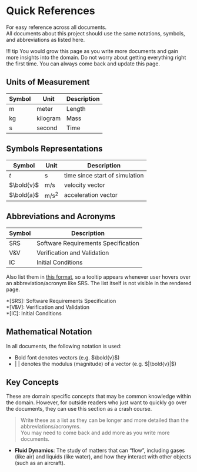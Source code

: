# Quick References
For easy reference across all documents.  
All documents about this project should use the same notations, symbols, and abbreviations as listed here.

!!! tip
    You would grow this page as you write more documents and gain more insights into the domain. Do not worry about getting everything right the first time. You can always come back and update this page.

## Units of Measurement
| Symbol | Unit | Description |
| --- | --- | --- |
| $\text{m}$ | meter | Length |
| $\text{kg}$ | kilogram | Mass |
| $\text{s}$ | second | Time |

## Symbols Representations
| Symbol | Unit | Description |
| --- | --- | --- |
| $t$ | $\text{s}$ | time since start of simulation |
| $\bold{v}$ | $\text{m/s}$ | velocity vector |
| $\bold{a}$ | $\text{m/s}^2$ | acceleration vector |

## Abbreviations and Acronyms
| Symbol | Description |
| --- | --- |
| SRS | Software Requirements Specification |
| V&V | Verification and Validation |
| IC | Initial Conditions |

Also list them in [this format](https://squidfunk.github.io/mkdocs-material/reference/tooltips/#adding-abbreviations), so a tooltip appears whenever user hovers over an abbreviation/acronym like SRS. The list itself is not visible in the rendered page.

*[SRS]: Software Requirements Specification  
*[V&V]: Verification and Validation  
*[IC]: Initial Conditions  

## Mathematical Notation
In all documents, the following notation is used:
<!-- Change to your domain specific common notations -->
- Bold font denotes vectors (e.g. $\bold{v}$)
- | | denotes the modulus (magnitude) of a vector (e.g. $|\bold{v}|$)

## Key Concepts
These are domain specific concepts that may be common knowledge within the domain. However, for outside readers who just want to quickly go over the documents, they can use this section as a crash course.  
> Write these as a list as they can be longer and more detailed than the abbreviations/acronyms.  
> You may need to come back and add more as you write more documents.
- **Fluid Dynamics**: The study of matters that can “flow”, including gases (like air)
and liquids (like water), and how they interact with other objects (such as an aircraft).